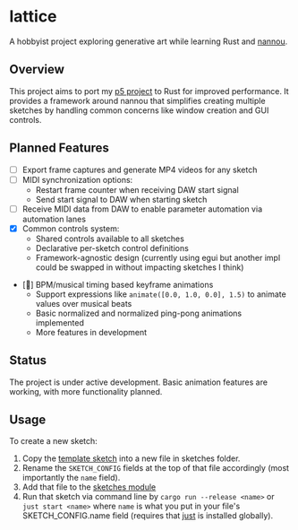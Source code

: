 # lattice

A hobbyist project exploring generative art while learning Rust and
[nannou](https://github.com/nannou-org/nannou).

## Overview

This project aims to port my [p5 project](https://github.com/Lokua/p5/tree/main)
to Rust for improved performance. It provides a framework around nannou that
simplifies creating multiple sketches by handling common concerns like window
creation and GUI controls.

## Planned Features

- [ ] Export frame captures and generate MP4 videos for any sketch
- [ ] MIDI synchronization options:
  - Restart frame counter when receiving DAW start signal
  - Send start signal to DAW when starting sketch
- [ ] Receive MIDI data from DAW to enable parameter automation via automation
      lanes
- [x] Common controls system:
  - Shared controls available to all sketches
  - Declarative per-sketch control definitions
  - Framework-agnostic design (currently using egui but another impl could be
    swapped in without impacting sketches I think)
- [🚧] BPM/musical timing based keyframe animations
  - Support expressions like `animate([0.0, 1.0, 0.0], 1.5)` to animate values
    over musical beats
  - Basic normalized and normalized ping-pong animations implemented
  - More features in development

## Status

The project is under active development. Basic animation features are working,
with more functionality planned.

## Usage

To create a new sketch:

1. Copy the [template sketch](src/sketches/template.rs) into a new file in
   sketches folder.
2. Rename the `SKETCH_CONFIG` fields at the top of that file accordingly (most
   importantly the `name` field).
3. Add that file to the [sketches module](src/sketches/mod.res)
4. Run that sketch via command line by `cargo run --release <name>` or
   `just start <name>` where `name` is what you put in your file's
   SKETCH_CONFIG.name field (requires that [just](https://github.com/casey/just)
   is installed globally).
